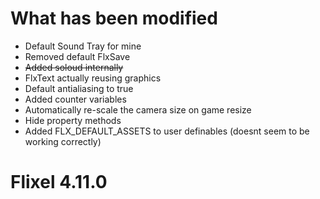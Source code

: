 # What has been modified
- Default Sound Tray for mine
- Removed default FlxSave
- ~~Added soloud internally~~
- FlxText actually reusing graphics
- Default antialiasing to true
- Added counter variables
- Automatically re-scale the camera size on game resize
- Hide property methods
- Added FLX_DEFAULT_ASSETS to user definables (doesnt seem to be working correctly)

# Flixel 4.11.0
